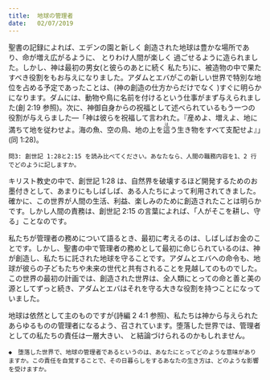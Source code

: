 ```yaml
---
title:  地球の管理者
date:   02/07/2019
---
```


聖書の記録によれば、エデンの園と新しく 創造された地球は豊かな場所であり、命が増え広がるように、 とりわけ人間が楽しく 過ごせるように造られました。しかし、神は最初の男女(と彼らのあとに続く 私たち)に、被造物の中で果たすべき役割をもお与えになりました。アダムとエバがこの新しい世界で特別な地位を占める予定であったことは、(神の創造の仕方からだけでなく )すぐに明らかになります。ダムには、動物や鳥に名前を付けるという仕事がまず与えられました(創 2:19 参照)。次に、神御自身からの祝福として述べられているもう一つの役割が与えらました―「神は彼らを祝福して言われた。『産めよ、増えよ、地に満ちて地を従わせよ。海の魚、空の鳥、地の上を<ruby>這<rt>は</rt>う</ruby>生き物をすべて支配せよ』」(同 1:28)。

`問3: 創世記 1:28と2:15 を読み比べてください。あなたなら、人間の職務内容を1、2 行でどのように記しますか。`

キリスト教史の中で、創世記 1:28 は、自然界を破壊するほど開発するためのお墨付きとして、あまりにもしばしば、ある人たちによって利用されてきました。確かに、この世界が人間の生活、利益、楽しみのために創造されたことは明らかです。しかし人間の責務は、創世記 2:15 の言葉によれば、「人がそこを耕し、守る」ことなのです。

私たちが管理者の務めについて語るとき、最初に考えるのは、しばしばお金のことです。しかし、聖書の中で管理者の務めとして最初に命じられているのは、神が創造し、私たちに託された地球を守ることです。アダムとエバへの命令も、地球が彼らの子どもたちや未来の世代と共有されることを見越してのものでした。この世界の最初の計画では、創造された世界は、全人類にとっての命と善と美の源としてずっと続き、アダムとエバはそれを守る大きな役割を持つことになっていました。

地球は依然として主のものですが(詩編 2 4:1 参照)、私たちは神から与えられたあらゆるものの管理者になるよう、召されています。堕落した世界では、管理者としての私たちの責任は一層大きい、 と結論づけられるのかもしれません。

`◆　堕落した世界で、地球の管理者であるというのは、あなたにとってどのような意味がありますか。この責任を自覚することで、その日暮らしをするあなたの生き方は、どのような影響を受けますか。`